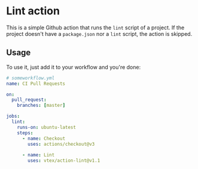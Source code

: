 # Lint action

This is a simple Github action that runs the `lint` script of a project. If the project doesn't have a `package.json` nor a `lint` script, the action is skipped.

## Usage

To use it, just add it to your workflow and you're done:

```yml
# someworkflow.yml
name: CI Pull Requests

on:
  pull_request:
    branches: [master]

jobs:
  lint:
    runs-on: ubuntu-latest
    steps:
      - name: Checkout
        uses: actions/checkout@v3
        
      - name: Lint
        uses: vtex/action-lint@v1.1
```

